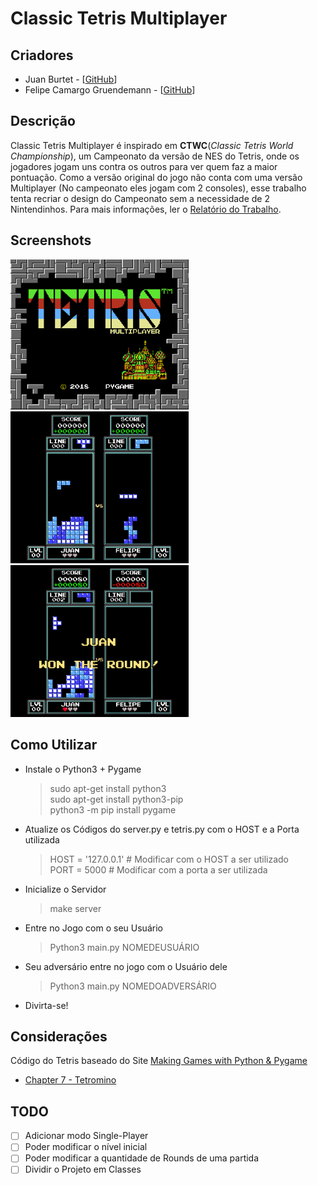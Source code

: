 # Classic Tetris Multiplayer

## Criadores

* Juan Burtet - \[[GitHub](https://github.com/juan-burtet)\]
* Felipe Camargo Gruendemann - \[[GitHub](https://github.com/FelipeGruend)\]

## Descrição

Classic Tetris Multiplayer é inspirado em __CTWC__(_Classic Tetris World Championship_), um Campeonato da versão de NES do Tetris, onde os jogadores jogam uns contra os outros para ver quem faz a maior pontuação. Como a versão original do jogo não conta com uma versão Multiplayer (No campeonato eles jogam com 2 consoles), esse trabalho tenta recriar o design do Campeonato sem a necessidade de 2 Nintendinhos. Para mais informações, ler o [Relatório do Trabalho](/Relatório/relatorio.pdf).

## Screenshots

 <img src="/Images/STARTSCREEN.png" width="285px"> <img src="/Images/GAMEPLAY.png" width="285px"> <img src="/Images/WINNER.png" width="285px">

## Como Utilizar

* Instale o Python3 + Pygame
	> sudo apt-get install python3 \
	> sudo apt-get install python3-pip \
	> python3 -m pip install pygame

* Atualize os Códigos do server.py e tetris.py com o HOST e a Porta utilizada	
	> HOST = '127.0.0.1' # Modificar com o HOST a ser utilizado \
	> PORT = 5000 # Modificar com a porta a ser utilizada 

* Inicialize o Servidor
	> make server

* Entre no Jogo com o seu Usuário
	> Python3 main.py NOMEDEUSUÁRIO

* Seu adversário entre no jogo com o Usuário dele
	> Python3 main.py NOMEDOADVERSÁRIO

* Divirta-se!

## Considerações

Código do Tetris baseado do Site [Making Games with Python & Pygame](http://inventwithpython.com/pygame/)
  * [Chapter 7 - Tetromino](http://inventwithpython.com/pygame/chapter7.html)

## TODO

- [ ] Adicionar modo Single-Player
- [ ] Poder modificar o nível inicial 
- [ ] Poder modificar a quantidade de Rounds de uma partida
- [ ] Dividir o Projeto em Classes
